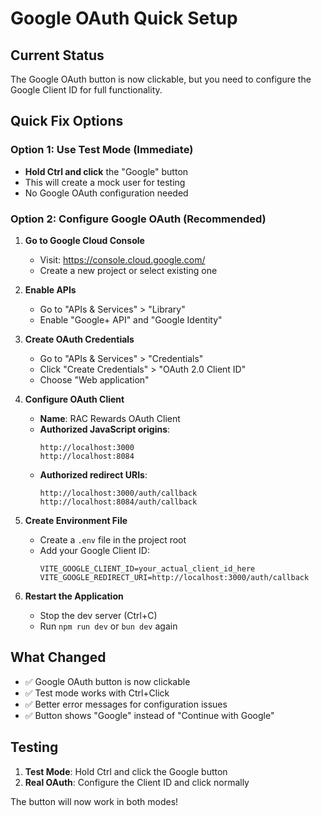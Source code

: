 # Google OAuth Quick Setup

## Current Status
The Google OAuth button is now clickable, but you need to configure the Google Client ID for full functionality.

## Quick Fix Options

### Option 1: Use Test Mode (Immediate)
- **Hold Ctrl and click** the "Google" button
- This will create a mock user for testing
- No Google OAuth configuration needed

### Option 2: Configure Google OAuth (Recommended)

1. **Go to Google Cloud Console**
   - Visit: https://console.cloud.google.com/
   - Create a new project or select existing one

2. **Enable APIs**
   - Go to "APIs & Services" > "Library"
   - Enable "Google+ API" and "Google Identity"

3. **Create OAuth Credentials**
   - Go to "APIs & Services" > "Credentials"
   - Click "Create Credentials" > "OAuth 2.0 Client ID"
   - Choose "Web application"

4. **Configure OAuth Client**
   - **Name**: RAC Rewards OAuth Client
   - **Authorized JavaScript origins**:
     ```
     http://localhost:3000
     http://localhost:8084
     ```
   - **Authorized redirect URIs**:
     ```
     http://localhost:3000/auth/callback
     http://localhost:8084/auth/callback
     ```

5. **Create Environment File**
   - Create a `.env` file in the project root
   - Add your Google Client ID:
     ```env
     VITE_GOOGLE_CLIENT_ID=your_actual_client_id_here
     VITE_GOOGLE_REDIRECT_URI=http://localhost:3000/auth/callback
     ```

6. **Restart the Application**
   - Stop the dev server (Ctrl+C)
   - Run `npm run dev` or `bun dev` again

## What Changed
- ✅ Google OAuth button is now clickable
- ✅ Test mode works with Ctrl+Click
- ✅ Better error messages for configuration issues
- ✅ Button shows "Google" instead of "Continue with Google"

## Testing
1. **Test Mode**: Hold Ctrl and click the Google button
2. **Real OAuth**: Configure the Client ID and click normally

The button will now work in both modes!


